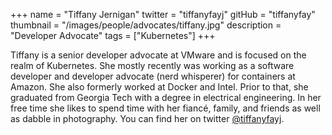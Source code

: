 +++
name = "Tiffany Jernigan"
twitter = "tiffanyfayj"
gitHub = "tiffanyfay"
thumbnail = "/images/people/advocates/tiffany.jpg"
description = "Developer Advocate"
tags = ["Kubernetes"]
+++

Tiffany is a senior developer advocate at VMware and is focused on the realm of Kubernetes. She mostly recently was working as a software developer and developer advocate (nerd whisperer) for containers at Amazon. She also formerly worked at Docker and Intel. Prior to that, she graduated from Georgia Tech with a degree in electrical engineering. In her free time she likes to spend time with her fiancé, family, and friends as well as dabble in photography. You can find her on twitter [@tiffanyfayj](https://twitter.com/tiffanyfayj).

<!--more-->
